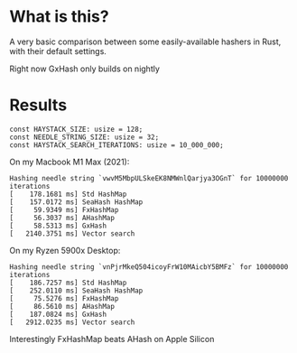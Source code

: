 # What is this?
A very basic comparison between some easily-available hashers in Rust, with their default settings.

Right now GxHash only builds on nightly

# Results

	const HAYSTACK_SIZE: usize = 128;
	const NEEDLE_STRING_SIZE: usize = 32;
	const HAYSTACK_SEARCH_ITERATIONS: usize = 10_000_000;

On my Macbook M1 Max (2021):
```
Hashing needle string `vwvM5MbpULSkeEK8NMWnlQarjya3OGnT` for 10000000 iterations
[    178.1681 ms] Std HashMap
[    157.0172 ms] SeaHash HashMap
[     59.9349 ms] FxHashMap
[     56.3037 ms] AHashMap
[     58.5313 ms] GxHash
[   2140.3751 ms] Vector search
```

On my Ryzen 5900x Desktop:

```
Hashing needle string `vnPjrMkeQ504icoyFrW10MAicbY5BMFz` for 10000000 iterations
[    186.7257 ms] Std HashMap
[    252.0110 ms] SeaHash HashMap
[     75.5276 ms] FxHashMap
[     86.5610 ms] AHashMap
[    187.0824 ms] GxHash
[   2912.0235 ms] Vector search
```

Interestingly FxHashMap beats AHash on Apple Silicon